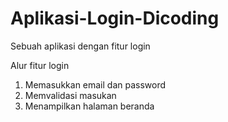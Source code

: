 # Aplikasi-Login-Dicoding
Sebuah aplikasi dengan fitur login

Alur fitur login
1. Memasukkan email dan password
2. Memvalidasi masukan
3. Menampilkan halaman beranda
